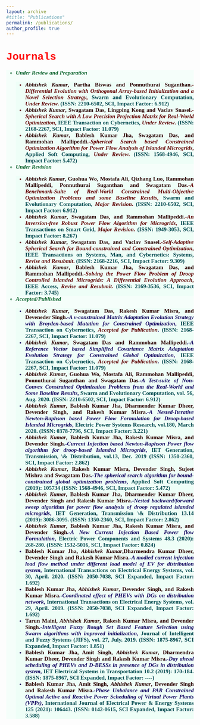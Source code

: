 ```yaml
---
layout: archive
#title: "Publications"
permalink: /publications/
author_profile: true
---
```

<h1 style="color:Red;font-family:courier"> <b>Journals</b></h1>
<ul style="font-size:15px;list-style-type:circle;background-color:rgba(210, 255, 232, 0.2); color:rgba(5, 95, 39, 1);text-align: justify;font-family:'Times New Roman', serif">
  <li> <b><em> Under Review and Preparation</em></b> </li>
      <ul style="list-style-type:disc;font-weight:bold;background-color:rgba(210, 255, 232, 0.2); color:rgba(98, 0, 0, 1);text-align: justify;font-family:'Times New Roman', serif">
        <li> <spam style="color:rgba(42, 0, 0, 1)"><em>Abhishek Kumar</em>, Partha Biswas and Ponnuthurai Suganthan</spam>.-<em>Differential Evolution with Orthogonal Array-based Initialization and a Novel Selection Strategy</em>, <spam style="color:rgba(0, 71, 77, 1)">Swarm and Evolutionary Computation,</spam> <spam style="color:rgba(95, 5, 5, 1)"><em>Under Review</em></spam>.  <spam style="color:rgba(0, 71, 77, 1)">(ISSN: 2210-6502, SCI, Impact Factor: 6.912)</spam> </li>
        <li> <spam style="color:rgba(42, 0, 0, 1)"><em>Abhishek Kumar</em>, Swagatam Das,  Lingping Kong and Vaclav Snasel</spam>.-<em>Spherical Search with A Low Precision Projection Matrix for Real-World Optimization</em>, <spam style="color:rgba(0, 71, 77, 1)">IEEE Transaction on Cybernetics,</spam> <spam style="color:rgba(95, 5, 5, 1)"><em>Under Review</em></spam>.  <spam style="color:rgba(0, 71, 77, 1)">(ISSN: 2168-2267, SCI, Impact Factor: 11.079)</spam> </li>
        <li> <spam style="color:rgba(42, 0, 0, 1)"><em>Abhishek Kumar</em>, Bablesh Kumar Jha, Swagatam Das, and Rammohan Mallipeddi</spam>.-<em>Spherical Search based Constrained Optimization Algorithm for Power Flow Analysis of Islanded Microgrids</em>, <spam style="color:rgba(0, 71, 77, 1)">Applied Soft Computing,</spam> <spam style="color:rgba(95, 5, 5, 1)"><em>Under Review</em></spam>.  <spam style="color:rgba(0, 71, 77, 1)">(ISSN: 1568-4946, SCI, Impact Factor: 5.472)</spam> </li>
  </ul>

  <li>  <b><em> Under Revision </em></b> </li>
      <ul style="list-style-type:disc;font-weight:bold;background-color:rgba(210, 255, 232, 0.2); color:rgba(98, 0, 0, 1);text-align: justify;font-family:'Times New Roman', serif">
        <li> <spam style="color:rgba(42, 0, 0, 1)"><em>Abhishek Kumar</em>, Guohua Wo, Mostafa Ali, Qizhang Luo, Rammohan Mallipeddi, Ponnuthurai Suganthan and Swagatam Das</spam>.-<em>A Benchmark-Suite of Real-World Constrained Multi-Objective Optimization Problems and some Baseline Results</em>, <spam style="color:rgba(0, 71, 77, 1)">Swarm and Evolutionary Computation,</spam> <spam style="color:rgba(95, 5, 5, 1)"><em>Major Revision</em></spam>.  <spam style="color:rgba(0, 71, 77, 1)">(ISSN: 2210-6502, SCI, Impact Factor: 6.912)</spam> </li>
        <li> <spam style="color:rgba(42, 0, 0, 1)"><em>Abhishek Kumar</em>, Swagatam Das, and Rammohan Mallipeddi</spam>.-<em>An Inversion-free Robust Power Flow Algorithm for Microgrids</em>, <spam style="color:rgba(0, 71, 77, 1)">IEEE Transactions on Smart Grid,</spam> <spam style="color:rgba(95, 5, 5, 1)"><em>Major Revision</em></spam>.  <spam style="color:rgba(0, 71, 77, 1)">(ISSN: 1949-3053, SCI, Impact Factor: 8.267)</spam> </li>
        <li> <spam style="color:rgba(42, 0, 0, 1)"><em>Abhishek Kumar</em>, Swagatam Das, and Vaclav Snasel</spam>.-<em>Self-Adaptive Spherical Search for Bound-constrained  and Constrained Optimization</em>, <spam style="color:rgba(0, 71, 77, 1)">IEEE Transactions on Systems, Man, and Cybernetics: Systems,</spam> <spam style="color:rgba(95, 5, 5, 1)"><em>Revise and Resubmit</em></spam>.  <spam style="color:rgba(0, 71, 77, 1)">(ISSN: 2168-2216, SCI, Impact Factor: 9.309)</spam> </li>
        <li> <spam style="color:rgba(42, 0, 0, 1)"><em>Abhishek Kumar</em>, Bablesh Kumar Jha, Swagatam Das, and Rammohan Mallipeddi</spam>.-<em>Solving the Power Flow Problem of Droop Controlled Islanded Microgrids:  A Differential Evolution Approach</em>, <spam style="color:rgba(0, 71, 77, 1)">IEEE Access,</spam> <spam style="color:rgba(95, 5, 5, 1)"><em>Revise and Resubmit</em></spam>.  <spam style="color:rgba(0, 71, 77, 1)">(ISSN: 2169-3536, SCI, Impact Factor: 3.745)</spam> </li>
  </ul>
 
  <li> <b><em> Accepted/Published </em></b> </li>
    <ul style="list-style-type:disc;font-weight:bold;background-color:rgba(210, 255, 232, 0.2); color:rgba(17, 5, 95, 1);text-align: justify;font-family:'Times New Roman', serif">
      <li> <spam style="color:rgba(42, 0, 0, 1)"><em>Abhishek Kumar</em>, Swagatam Das, Rakesh Kumar Misra, and Deveneder Singh</spam>.-<em>A v-constrained Matrix Adaptation Evolution Strategy with Broyden-based Mutation for Constrained Optimization</em>, <spam style="color:rgba(0, 71, 77, 1)">IEEE Transaction on Cybernetics,</spam> <spam style="color:rgba(95, 5, 5, 1)"><em>Accepted for Publication</em></spam>.  <spam style="color:rgba(0, 71, 77, 1)">(ISSN: 2168-2267, SCI, Impact Factor: 11.079)</spam> </li>
      <li> <spam style="color:rgba(42, 0, 0, 1)"><em>Abhishek Kumar</em>, Swagatam Das and Rammohan Mallipeddi</spam>.-<em>A Reference Vector based Simplified Covariance Matrix Adaptation Evolution Strategy for Constrained Global Optimization</em>, <spam style="color:rgba(0, 71, 77, 1)">IEEE Transaction on Cybernetics,</spam> <spam style="color:rgba(95, 5, 5, 1)"><em>Accepted for Publication</em></spam>.  <spam style="color:rgba(0, 71, 77, 1)">(ISSN: 2168-2267, SCI, Impact Factor: 11.079)</spam> </li>
      <li> <spam style="color:rgba(42, 0, 0, 1)"><em>Abhishek Kumar</em>, Guohua Wo, Mostafa Ali, Rammohan Mallipeddi, Ponnuthurai Suganthan and Swagatam Das</spam>.-<em>A Test-suite of Non-Convex Constrained Optimization Problems from the Real-World and Some Baseline Results</em>, <spam style="color:rgba(0, 71, 77, 1)">Swarm and Evolutionary Computation,  vol. 56, Aug. 2020. (ISSN: 2210-6502, SCI, Impact Factor: 6.912)</spam> </li>
      <li> <spam style="color:rgba(42, 0, 0, 1)"><em>Abhishek Kumar</em>, Bablesh Kumar Jha, Dharmender Kumar Dheer, Devender Singh, and Rakesh Kumar Misra</spam>.-<em>A Nested-Iterative Newton-Raphson based Power Flow Formulation for Droop-based Islanded Microgrids</em>, <spam style="color:rgba(0, 71, 77, 1)">Electric Power Systems Research, vol.180, March 2020. (ISSN: 0378-7796, SCI, Impact Factor: 3.221)</spam> </li>  
      <li> <spam style="color:rgba(42, 0, 0, 1)"><em>Abhishek Kumar</em>, Bablesh Kumar Jha, Rakesh Kumar Misra, and Devender Singh</spam>.-<em>Current Injection based Newton-Raphson Power flow algorithm for droop-based Islanded Microgrids</em>, <spam style="color:rgba(0, 71, 77, 1)">IET Generation, Transmission, \& Distribution, vol.13, Dec. 2019 (ISSN: 1350-2360, SCI, Impact Factor: 2.862)</spam> </li>
      <li> <spam style="color:rgba(42, 0, 0, 1)"><em>Abhishek Kumar</em>, Rakesh Kumar Misra, Devender Singh, Sujeet Mishra and Swagatam Das</spam>.-<em>The spherical search algorithm for bound-constrained global optimization problems</em>, <spam style="color:rgba(0, 71, 77, 1)">Applied Soft Computing (2019): 105734 (ISSN: 1568-4946, SCI, Impact Factor: 5.472)</spam> </li> 
      <li> <spam style="color:rgba(42, 0, 0, 1)"><em>Abhishek Kumar</em>, Bablesh Kumar Jha, Dharmender Kumar Dheer, Devender Singh and Rakesh Kumar Misra</spam>.-<em>Nested backward/forward sweep algorithm for power flow analysis of droop regulated islanded microgrids</em>, <spam style="color:rgba(0, 71, 77, 1)">IET Generation, Transmission \& Distribution 13.14 (2019): 3086-3095. (ISSN: 1350-2360, SCI, Impact Factor: 2.862)</spam> </li>
      <li> <spam style="color:rgba(42, 0, 0, 1)"><em>Abhishek Kumar</em>, Bablesh Kumar Jha, Rakesh Kumar Misra, and Devender Singh</spam>.-<em>A New Current Injection Based Power flow Formulation</em>, <spam style="color:rgba(0, 71, 77, 1)">Electric Power Components and Systems 48.3 (2020): 268-280. (ISSN: 1532-5016, SCI, Impact Factor: 0.824)</spam> </li>
      <li> <spam style="color:rgba(42, 0, 0, 1)">Bablesh Kumar Jha, <em>Abhishek Kumar</em>,Dharmendra Kumar Dheer, Devender Singh and Rakesh Kumar Misra</spam>.-<em>A modied current injection load flow method under different load model of EV for distribution system</em>, <spam style="color:rgba(0, 71, 77, 1)">International Transactions on Electrical Energy Systems, vol. 30, April. 2020. (ISSN: 2050-7038, SCI Expanded, Impact Factor: 1.692)</spam> </li>
      <li> <spam style="color:rgba(42, 0, 0, 1)">Bablesh Kumar Jha, <em>Abhishek Kumar</em>, Devender Singh, and Rakesh Kumar Misra</spam>.-<em>Coordinated effect of PHEVs with DGs on distribution network</em>, <spam style="color:rgba(0, 71, 77, 1)">International Transactions on Electrical Energy Systems, vol. 29, April. 2019. (ISSN: 2050-7038, SCI Expanded, Impact Factor: 1.692)</spam> </li>
      <li> <spam style="color:rgba(42, 0, 0, 1)">Tarun Maini, <em>Abhishek Kumar</em>, Rakesh Kumar Misra, and Devender Singh</spam>.-<em>Intelligent Fuzzy Rough Set Based Feature Selection  using Swarm algorithms with improved initialization</em>, <spam style="color:rgba(0, 71, 77, 1)">Journal of Intelligent and Fuzzy Systems (JIFS), vol. 27, July. 2019. (ISSN: 1875-8967, SCI Expanded, Impact Factor: 1.851)</spam> </li>
      <li> <spam style="color:rgba(42, 0, 0, 1)">Bablesh Kumar Jha, Amit Singh, <em>Abhishek Kumar</em>, Dharmendra Kumar Dheer, Devender Singh and Rakesh Kumar Misra</spam>.-<em>Day ahead scheduling of PHEVs and D-BESSs in presence of DGs in distribution system</em>, <spam style="color:rgba(0, 71, 77, 1)">IET Electrical Systems in Transportation 10.2 (2019): 170-184. (ISSN: 1875-8967, SCI Expanded, Impact Factor: ----)</spam> </li>
      <li> <spam style="color:rgba(42, 0, 0, 1)">Bablesh Kumar Jha, Amit Singh, <em>Abhishek Kumar</em>, Devender Singh and Rakesh Kumar Misra</spam>.-<em>Phase Unbalance and PAR Constrained Optimal Active and Reactive Power Scheduling of Virtual Power Plants (VPPs)</em>, <spam style="color:rgba(0, 71, 77, 1)">International Journal of Electrical Power & Energy Systems 125 (2021): 106443. (ISSN: 0142-0615, SCI Expanded, Impact Factor: 3.588)</spam> </li>
    </ul>
</ul>






<style> div { background-color: rgba(210, 255, 232, 0.2); } <\style>

